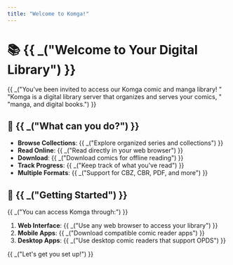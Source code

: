 ```yaml
---
title: "Welcome to Komga!"
---
```


# 📚 {{ _("Welcome to Your Digital Library") }}

{{ _("You've been invited to access our Komga comic and manga library! "
      "Komga is a digital library server that organizes and serves your comics, "
      "manga, and digital books.") }}

## 🎯 {{ _("What can you do?") }}

- **Browse Collections**: {{ _("Explore organized series and collections") }}
- **Read Online**: {{ _("Read directly in your web browser") }}
- **Download**: {{ _("Download comics for offline reading") }}
- **Track Progress**: {{ _("Keep track of what you've read") }}
- **Multiple Formats**: {{ _("Support for CBZ, CBR, PDF, and more") }}

## 🚀 {{ _("Getting Started") }}

{{ _("You can access Komga through:") }}

1. **Web Interface**: {{ _("Use any web browser to access your library") }}
2. **Mobile Apps**: {{ _("Download compatible comic reader apps") }}
3. **Desktop Apps**: {{ _("Use desktop comic readers that support OPDS") }}

{{ _("Let's get you set up!") }} 